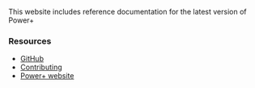 This website includes reference documentation for the latest version of Power+

### Resources
- [GitHub](https://github.com/jottocraft/dtps)
- [Contributing](https://github.com/jottocraft/dtps/blob/master/CONTRIBUTING.md)
- [Power+ website](https://powerplus.app)